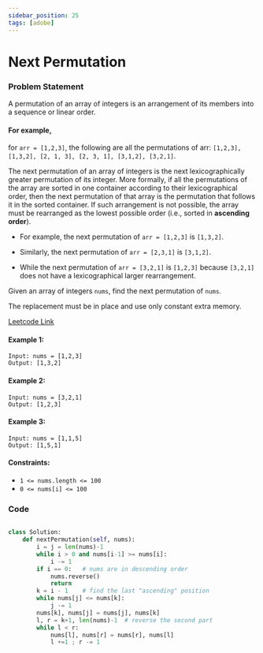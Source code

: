 ```yaml
---
sidebar_position: 25
tags: [adobe]
---
```


# Next Permutation

### Problem Statement

A permutation of an array of integers is an arrangement of its members into a sequence or linear order.

#### For example,

for `arr = [1,2,3]`, the following are all the permutations of arr: `[1,2,3], [1,3,2], [2, 1, 3], [2, 3, 1], [3,1,2], [3,2,1]`.

The next permutation of an array of integers is the next lexicographically greater permutation of its integer. More formally, if all the permutations of the array are sorted in one container according to their lexicographical order, then the next permutation of that array is the permutation that follows it in the sorted container. If such arrangement is not possible, the array must be rearranged as the lowest possible order (i.e., sorted in **ascending order**).

- For example, the next permutation of `arr = [1,2,3]` is `[1,3,2]`.

- Similarly, the next permutation of `arr = [2,3,1]` is `[3,1,2]`.

- While the next permutation of `arr = [3,2,1]` is `[1,2,3]` because `[3,2,1]` does not have a lexicographical larger rearrangement.

Given an array of integers `nums`, find the next permutation of `nums`.

The replacement must be in place and use only constant extra memory.

[Leetcode Link](https://leetcode.com/problems/next-permutation/)

#### Example 1:

```
Input: nums = [1,2,3]
Output: [1,3,2]
```

#### Example 2:

```
Input: nums = [3,2,1]
Output: [1,2,3]
```

#### Example 3:

```
Input: nums = [1,1,5]
Output: [1,5,1]
```

#### Constraints:

- `1 <= nums.length <= 100`
- `0 <= nums[i] <= 100`

### Code

```python title="Python Code"

class Solution:
    def nextPermutation(self, nums):
        i = j = len(nums)-1
        while i > 0 and nums[i-1] >= nums[i]:
            i -= 1
        if i == 0:   # nums are in descending order
            nums.reverse()
            return
        k = i - 1    # find the last "ascending" position
        while nums[j] <= nums[k]:
            j -= 1
        nums[k], nums[j] = nums[j], nums[k]
        l, r = k+1, len(nums)-1  # reverse the second part
        while l < r:
            nums[l], nums[r] = nums[r], nums[l]
            l +=1 ; r -= 1
```
